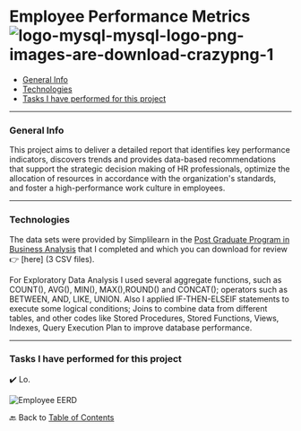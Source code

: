 # Employee Performance Metrics  ![logo-mysql-mysql-logo-png-images-are-download-crazypng-1](https://github.com/KaroLili1/myBAPortfolio.com/assets/155495785/d61c708f-fcdc-41c4-b2f2-d141790c6455)

- [General Info](https://github.com/KaroLili1/myBAPortfolio.com/blob/main/MySQL/README.md#general-info)
- [Technologies](https://github.com/KaroLili1/myBAPortfolio.com/blob/main/MySQL/README.md#technologies)
- [Tasks I have performed for this project](https://github.com/KaroLili1/myBAPortfolio.com/blob/main/MySQL/README.md#tasks-i-have-performed-for-this-project)
---

### **General Info**

This project aims to deliver a detailed report that identifies key performance indicators, discovers trends and provides data-based recommendations that support the strategic decision making of HR professionals, optimize the allocation of resources in accordance with the organization's standards, and foster a high-performance work culture in employees.
- - -

### **Technologies**
The data sets were provided by Simplilearn in the [Post Graduate Program in Business Analysis](https://www.simplilearn.com/pgp-business-analysis-certification-training-course) that I completed and which you can download for review 👉 [here] (3 CSV files).

For Exploratory Data Analysis I used several aggregate functions, such as COUNT(), AVG(), MIN(), MAX(),ROUND() and CONCAT(); operators such as BETWEEN, AND, LIKE, UNION.  Also I applied IF-THEN-ELSEIF statements to execute some logical conditions; Joins to combine data from different tables, and other codes like Stored Procedures, Stored Functions, Views, Indexes, Query Execution Plan to improve database performance.
- - -

### **Tasks I have performed for this project**
✔️ Lo.<br />


![Employee EERD](https://github.com/KaroLili1/myBAPortfolio.com/assets/155495785/8b69f853-c17c-4274-8a2b-c24f07f3183e)


🔙 Back to [Table of Contents](https://github.com/KaroLili1/myBAPortfolio.com)
